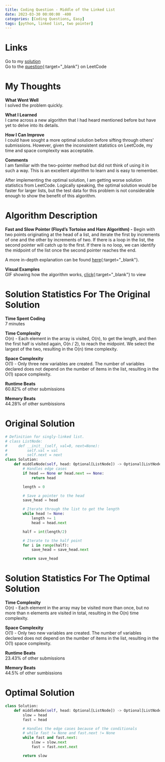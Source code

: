 ```yaml
---
title: Coding Question - Middle of the Linked List
date: 2023-03-30 00:00:00 -400
categories: [Coding Questions, Easy]
tags: [python, linked list, two pointer]
---
```


# Links

Go to my [solution](#optimal-solution)  
Go to the [question](https://leetcode.com/problems/middle-of-the-linked-list/){:target="\_blank"} on LeetCode

# My Thoughts  

**What Went Well**  
I solved the problem quickly.

**What I Learned**  
I came across a new algorithm that I had heard mentioned before but have yet to delve into its details.

**How I Can Improve**  
I could have sought a more optimal solution before sifting through others' submissions. However, given the inconsistent statistics on LeetCode, my time and space complexity was acceptable.

**Comments**  
I am familiar with the two-pointer method but did not think of using it in such a way. 
This is an excellent algorithm to learn and is easy to remember.  

After implementing the optimal solution, I am getting worse solution statistics from LeetCode. Logically speaking, the optimal solution would be faster for larger lists, but the test data for this problem is not considerable enough to show the benefit of this algorithm.

# Algorithm Description

**Fast and Slow Pointer (Floyd’s Tortoise and Hare Algorithm) -** Begin with two points originating at the head of a list, and iterate the first by increments of one and the other by increments of two. 
If there is a loop in the list, the second pointer will catch up to the first. 
If there is no loop, we can identify the midpoint of the list once the second pointer reaches the end.

A more in-depth explanation can be found [here](https://www.geeksforgeeks.org/how-does-floyds-slow-and-fast-pointers-approach-work/){:target="_blank"}.

**Visual Examples**  
GIF showing how the algorithm works, [click](https://cdn.emre.me/2019-10-23-tortoise-and-hare.gif){:target="_blank"} to view 

# Solution Statistics For The Original Solution

**Time Spent Coding**  
7 minutes

**Time Complexity**  
O(n) - Each element in the array is visited, O(n), to get the length, and then the first half is visited again, O(n / 2), to reach the midpoint. We select the largest of the two, resulting in the O(n) time complexity.

**Space Complexity**  
O(1) - Only three new variables are created. 
The number of variables declared does not depend on the number of items in the list, resulting in the O(1) space complexity.

**Runtime Beats**  
60.82% of other submissions  

**Memory Beats**  
44.28% of other sumbissions  

# Original Solution  

```python
# Definition for singly-linked list.
# class ListNode:
#     def __init__(self, val=0, next=None):
#         self.val = val
#         self.next = next
class Solution:
    def middleNode(self, head: Optional[ListNode]) -> Optional[ListNode]:
        # Handles edge cases
        if head == None or head.next == None:
            return head

        length = 0

        # Save a pointer to the head
        save_head = head

        # Iterate through the list to get the length
        while head != None:
            length += 1
            head = head.next

        half = int(length/2)

        # Iterate to the half point
        for i in range(half):
            save_head = save_head.next

        return save_head
```

# Solution Statistics For The Optimal Solution

**Time Complexity**  
O(n) - Each element in the array may be visited more than once, but no more than n elements are visited in total, resulting in the O(n) time complexity.

**Space Complexity**  
O(1) - Only two new variables are created. 
The number of variables declared does not depend on the number of items in the list, resulting in the O(1) space complexity.

**Runtime Beats**  
23.43% of other submissions  

**Memory Beats**  
44.5% of other sumbissions  

# Optimal Solution

```python
class Solution:
    def middleNode(self, head: Optional[ListNode]) -> Optional[ListNode]:
        slow = head
        fast = head

        # Handles the edge cases because of the conditionals
        # while fast != None and fast.next != None
        while fast and fast.next:
            slow = slow.next
            fast = fast.next.next

        return slow
```
